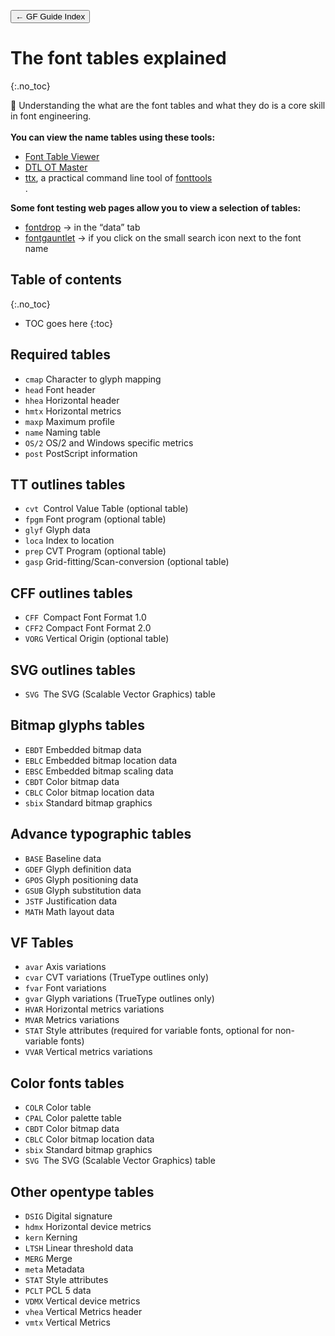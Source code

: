 <link href="style.css" rel="stylesheet">

<a href="./index"><button class="button button-i">&larr; GF Guide Index</button></a>

# The font tables explained
{:.no_toc}

<div class="callout">

🦦 Understanding the what are the font tables and what they do is a core skill in font engineering.
<br><br>
<b>You can view the name tables using these tools:</b>
<ul>
    <li><a href="https://glyphsapp.com/tools/fonttableviewer" target="_blank">Font Table Viewer</a></li>
    <li><a href="https://www.fontmaster.nl/otmaster.html" target="_blank">DTL OT Master</a></li>
    <li><a href="https://fonttools.readthedocs.io/en/latest/ttx.html" target="_blank">ttx</a>, a practical command line tool of <a href="https://github.com/fonttools/fonttools" target="_blank">fonttools</a></li>.
</ul>
<b>Some font testing web pages allow you to view a selection of tables:</b>
<ul>
    <li><a href="https://fontdrop.info/#">fontdrop</a> → in the “data” tab</li>
    <li><a href="https://fontgauntlet.com">fontgauntlet</a> → if you click on the small search icon next to the font name</li>
</ul>

</div>

## Table of contents
{:.no_toc}
* TOC goes here
{:toc}

## Required tables

-   `cmap` Character to glyph mapping
-   `head` Font header
-   `hhea` Horizontal header
-   `hmtx` Horizontal metrics
-   `maxp` Maximum profile
-   `name` Naming table
-   `OS/2` OS/2 and Windows specific metrics
-   `post` PostScript information

## TT outlines tables

-   `cvt `Control Value Table (optional table)
-   `fpgm` Font program (optional table) 
-   `glyf` Glyph data
-   `loca` Index to location
-   `prep` CVT Program (optional table)
-   `gasp` Grid-fitting/Scan-conversion (optional table)

## CFF outlines tables

-   `CFF `Compact Font Format 1.0
-   `CFF2` Compact Font Format 2.0
-   `VORG` Vertical Origin (optional table)

## SVG outlines tables

-   `SVG `The SVG (Scalable Vector Graphics) table

## Bitmap glyphs tables

-   `EBDT` Embedded bitmap data
-   `EBLC` Embedded bitmap location data
-   `EBSC` Embedded bitmap scaling data
-   `CBDT` Color bitmap data
-   `CBLC` Color bitmap location data
-   `sbix` Standard bitmap graphics

## Advance typographic tables

-   `BASE` Baseline data
-   `GDEF` Glyph definition data
-   `GPOS` Glyph positioning data
-   `GSUB` Glyph substitution data
-   `JSTF` Justification data
-   `MATH` Math layout data

## VF Tables

-   `avar` Axis variations
-   `cvar` CVT variations (TrueType outlines only)
-   `fvar` Font variations
-   `gvar` Glyph variations (TrueType outlines only)
-   `HVAR` Horizontal metrics variations
-   `MVAR` Metrics variations
-   `STAT` Style attributes (required for variable fonts, optional for non-variable fonts)
-   `VVAR` Vertical metrics variations

## Color fonts tables

-   `COLR` Color table
-   `CPAL` Color palette table
-   `CBDT` Color bitmap data
-   `CBLC` Color bitmap location data
-   `sbix` Standard bitmap graphics
-   `SVG `The SVG (Scalable Vector Graphics) table

## Other opentype tables

-   `DSIG` Digital signature
-   `hdmx` Horizontal device metrics
-   `kern` Kerning
-   `LTSH` Linear threshold data
-   `MERG` Merge
-   `meta` Metadata
-   `STAT` Style attributes
-   `PCLT` PCL 5 data
-   `VDMX` Vertical device metrics
-   `vhea` Vertical Metrics header
-   `vmtx` Vertical Metrics
